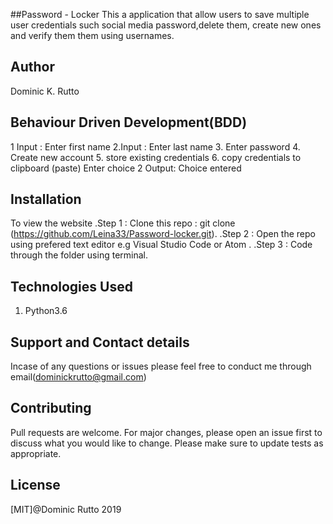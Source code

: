 ##Password - Locker
This a application that allow users to save multiple user credentials such social media password,delete them, create new ones and verify them them using usernames.
## Author
Dominic K. Rutto

## Behaviour Driven Development(BDD)
1 Input : Enter first name
2.Input : Enter last name
3. Enter password
4. Create new account
5. store existing credentials
6. copy credentials to clipboard (paste)
  Enter choice
2 Output: Choice entered

## Installation
To view the website
.Step 1 : Clone this repo : git clone (https://github.com/Leina33/Password-locker.git).
.Step 2 : Open the repo using prefered text editor e.g Visual Studio Code or Atom .
.Step 3 : Code through the folder using terminal.

## Technologies Used

1. Python3.6



## Support and Contact details
Incase of any questions or issues please feel free to conduct me through email(dominickrutto@gmail.com)

## Contributing
Pull requests are welcome. For major changes, please open an issue first to discuss what you would like to change. Please make sure to update tests as appropriate.


## License
[MIT]@Dominic Rutto 2019
